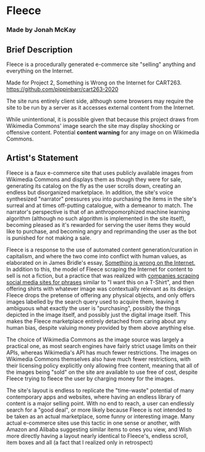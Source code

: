 # Fleece
### Made by Jonah McKay

## Brief Description
Fleece is a procedurally generated e-commerce site "selling"
anything and everything on the Internet.

Made for Project 2, Something is Wrong on the Internet for
CART263.
https://github.com/pippinbarr/cart263-2020

The site runs entirely client side, although some browsers may require the site
to be run by a server as it accesses external content from the Internet.

While unintentional, it is possible given that because
this project draws from Wikimedia Commons' image search
the site may display shocking or offensive content.
Potential **content warning** for any image on
on Wikimedia Commons.

## Artist's Statement

Fleece is a faux e-commerce site that uses publicly available images from
Wikimedia Commons and displays them as though they were for sale, generating its
catalog on the fly as the user scrolls down, creating an endless but disorganized marketplace. In addition,
the site's voice synthesized "narrator" pressures you into purchasing the items in the site's
surreal and at times off-putting catalogue, with a demeanor to match. The
narrator's perspective is that of an anthropomorphized machine learning algorithm (although no
such algorithm is implemented in the site itself), becoming pleased as it's
rewarded for serving the user items they would like to purchase, and becoming
angry and reprimanding the user as the bot is punished for not making a sale.

Fleece is a response to the use of automated content generation/curation in
capitalism, and where the two come into conflict with human values, as elaborated
on in James Bridle's essay, [Something is wrong on the Internet.](https://medium.com/@jamesbridle/something-is-wrong-on-the-internet-c39c471271d2) In addition to this,
the model of Fleece scraping the Internet for content to sell is not a fiction, but
a practice that was realized with [companies scraping social media sites
for phrases](https://www.bbc.com/news/technology-50817561) similar to "I want this on a T-Shirt", and then offering shirts with
whatever image was contextually relevant as its design. Fleece drops the pretense
of offering any physical objects, and only offers images labelled by the search
query used to acquire them, leaving it ambiguous what exactly the user is "purchasing",
possibly the things depicted in the image itself, and possibly just the digital image itself.
This makes the Fleece marketplace entirely detached from caring about any human
bias, despite valuing money provided by them above anything else.

The choice of Wikimedia Commons as the image source was largely a practical one,
as most search engines have fairly strict usage limits on their APIs, whereas
Wikimedia's API has much fewer restrictions. The images on Wikimedia Commons themselves
also have much fewer restrictions, with their licensing policy explicitly only
allowing free content, meaning that all of the images being "sold" on the site
are available to use free of cost, despite Fleece trying to fleece the user by
charging money for the images.

The site's layout is endless to replicate the "time-waste" potential of many
contemporary apps and websites, where having an endless library of content is
a major selling point. With no end to reach, a user can endlessly search for a
"good deal", or more likely because Fleece is not intended to be taken as an
actual marketplace, some funny or interesting image. Many actual e-commerce sites
use this tactic in one sense or another, with Amazon and Alibaba suggesting similar
items to ones you view, and Wish more directly having a layout nearly identical
to Fleece's, endless scroll, item boxes and all (a fact that I realized only in retrospect)
